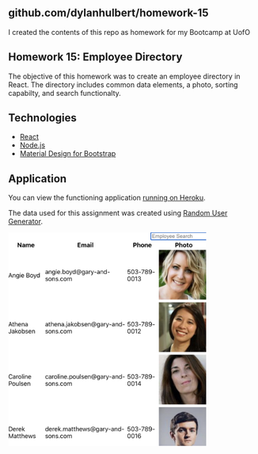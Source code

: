 ## github.com/dylanhulbert/homework-15
I created the contents of this repo as homework for my Bootcamp at UofO

## Homework 15: Employee Directory
The objective of this homework was to create an employee directory in React.  The directory includes common data elements, a photo, sorting capabilty, and search functionalty.

## Technologies
* [React](https://reactjs.org/)
* [Node.js](https://nodejs.org/en/)
* [Material Design for Bootstrap](https://mdbootstrap.com/docs/react/)

## Application
You can view the functioning application [running on Heroku](https://hulbert-homework-15.herokuapp.com/).

The data used for this assignment was created using [Random User Generator](https://randomuser.me/).

<img src="./img/empdir.png" width="400">
